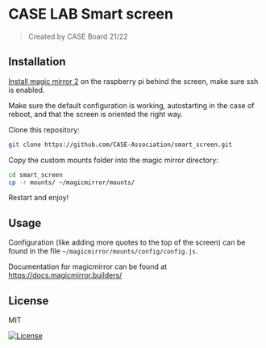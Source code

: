 # CASE LAB Smart screen
> Created by CASE Board 21/22
  
## Installation
[Install magic mirror 2](https://docs.magicmirror.builders/getting-started/installation.html) on the raspberry pi behind the screen, make sure ssh is enabled.

Make sure the default configuration is working, autostarting in the case of reboot, and that the screen is oriented the right way.

Clone this repository:
```sh
git clone https://github.com/CASE-Association/smart_screen.git
```

Copy the custom mounts folder into the magic mirror directory:
```sh
cd smart_screen
cp -r mounts/ ~/magicmirror/mounts/
```

Restart and enjoy!

## Usage

Configuration (like adding more quotes to the top of the screen) can be found in the file `~/magicmirror/mounts/config/config.js`.

Documentation for magicmirror can be found at https://docs.magicmirror.builders/

## License
MIT

[![License](http://img.shields.io/:license-mit-blue.svg?style=flat-square)](http://badges.mit-license.org)

